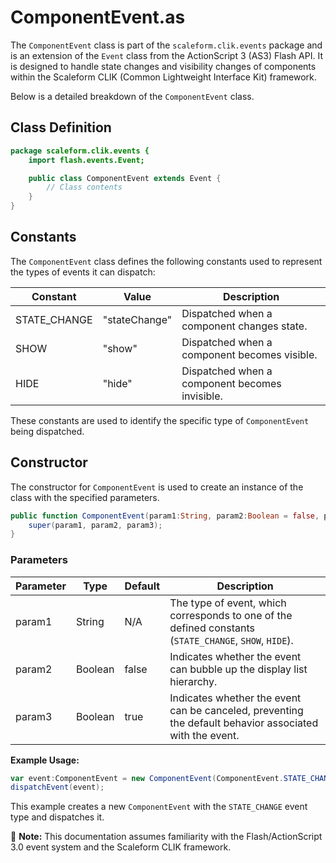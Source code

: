 # ComponentEvent.as
The `ComponentEvent` class is part of the `scaleform.clik.events` package and is an extension of the `Event` class from the ActionScript 3 (AS3) Flash API.
It is designed to handle state changes and visibility changes of components within the Scaleform CLIK (Common Lightweight Interface Kit) framework.

Below is a detailed breakdown of the `ComponentEvent` class.

## Class Definition

```actionscript
package scaleform.clik.events {
    import flash.events.Event;

    public class ComponentEvent extends Event {
        // Class contents
    }
}
```

## Constants

The `ComponentEvent` class defines the following constants used to represent the types of events it can dispatch:

| Constant        | Value         | Description                            |
|-----------------|---------------|----------------------------------------|
| STATE_CHANGE    | "stateChange" | Dispatched when a component changes state.   |
| SHOW            | "show"        | Dispatched when a component becomes visible. |
| HIDE            | "hide"        | Dispatched when a component becomes invisible.|

These constants are used to identify the specific type of `ComponentEvent` being dispatched.

## Constructor

The constructor for `ComponentEvent` is used to create an instance of the class with the specified parameters.

```actionscript
public function ComponentEvent(param1:String, param2:Boolean = false, param3:Boolean = true) {
    super(param1, param2, param3);
}
```

### Parameters

| Parameter | Type    | Default | Description                                                                                    |
|-----------|---------|---------|------------------------------------------------------------------------------------------------|
| param1    | String  | N/A     | The type of event, which corresponds to one of the defined constants (`STATE_CHANGE`, `SHOW`, `HIDE`). |
| param2    | Boolean | false   | Indicates whether the event can bubble up the display list hierarchy.                          |
| param3    | Boolean | true    | Indicates whether the event can be canceled, preventing the default behavior associated with the event. |

**Example Usage:**

```actionscript
var event:ComponentEvent = new ComponentEvent(ComponentEvent.STATE_CHANGE);
dispatchEvent(event);
```

This example creates a new `ComponentEvent` with the `STATE_CHANGE` event type and dispatches it.

📝 **Note:** This documentation assumes familiarity with the Flash/ActionScript 3.0 event system and the Scaleform CLIK framework.
